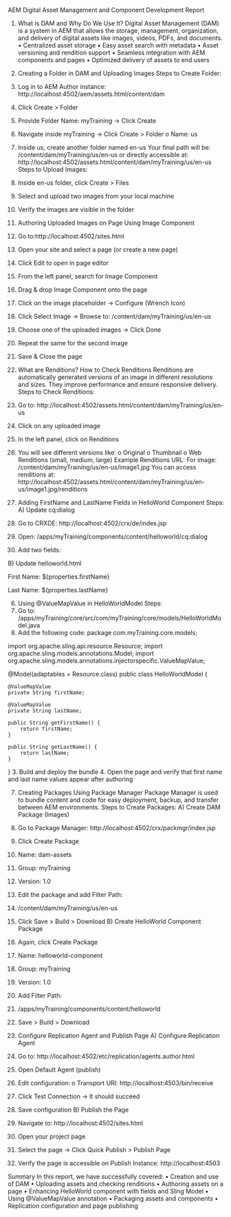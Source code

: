 AEM Digital Asset Management and Component Development Report

1. What is DAM and Why Do We Use It?
Digital Asset Management (DAM) is a system in AEM that allows the storage, management, organization, and delivery of digital assets like images, videos, PDFs, and documents.
•	Centralized asset storage
•	Easy asset search with metadata
•	Asset versioning and rendition support
•	Seamless integration with AEM components and pages
•	Optimized delivery of assets to end users

2. Creating a Folder in DAM and Uploading Images
Steps to Create Folder:
1.	Log in to AEM Author instance:
http://localhost:4502/aem/assets.html/content/dam
2.	Click Create > Folder
3.	Provide Folder Name: myTraining → Click Create
4.	Navigate inside myTraining → Click Create > Folder
o	Name: us
5.	Inside us, create another folder named en-us
Your final path will be:
/content/dam/myTraining/us/en-us
or directly accessible at:
http://localhost:4502/assets.html/content/dam/myTraining/us/en-us
Steps to Upload Images:
1.	Inside en-us folder, click Create > Files
2.	Select and upload two images from your local machine
3.	Verify the images are visible in the folder


3. Authoring Uploaded Images on Page Using Image Component
1.	Go to:http://localhost:4502/sites.html
2.	Open your site and select a page (or create a new page)
3.	Click Edit to open in page editor
4.	From the left panel, search for Image Component
5.	Drag & drop Image Component onto the page
6.	Click on the image placeholder → Configure (Wrench Icon)
7.	Click Select Image → Browse to:
/content/dam/myTraining/us/en-us
8.	Choose one of the uploaded images → Click Done
9.	Repeat the same for the second image
10.	Save & Close the page

4. What are Renditions? How to Check Renditions
Renditions are automatically generated versions of an image in different resolutions and sizes. They improve performance and ensure responsive delivery.
Steps to Check Renditions:
1.	Go to:
http://localhost:4502/assets.html/content/dam/myTraining/us/en-us
2.	Click on any uploaded image
3.	In the left panel, click on Renditions
4.	You will see different versions like:
o	Original
o	Thumbnail
o	Web Renditions (small, medium, large)
Example Renditions URL:
For image: /content/dam/myTraining/us/en-us/image1.jpg
You can access renditions at:
http://localhost:4502/assets.html/content/dam/myTraining/us/en-us/image1.jpg/renditions



5. Adding FirstName and LastName Fields in HelloWorld Component
Steps:
A) Update cq:dialog
1.	Go to CRXDE:
http://localhost:4502/crx/de/index.jsp
2.	Open:
/apps/myTraining/components/content/helloworld/cq:dialog
3.	Add two fields:
<items jcr:primaryType="cq:WidgetCollection">
    <firstName
        jcr:primaryType="nt:unstructured"
        fieldLabel="First Name"
        name="./firstName"
        xtype="textfield"/>
    <lastName
        jcr:primaryType="nt:unstructured"
        fieldLabel="Last Name"
        name="./lastName"
        xtype="textfield"/>
</items>
B) Update helloworld.html
<div>
    <p>First Name: ${properties.firstName}</p>
    <p>Last Name: ${properties.lastName}</p>
</div>

6. Using @ValueMapValue in HelloWorldModel
Steps:
1.	Go to:
/apps/myTraining/core/src/com/myTraining/core/models/HelloWorldModel.java
2.	Add the following code:
package com.myTraining.core.models;

import org.apache.sling.api.resource.Resource;
import org.apache.sling.models.annotations.Model;
import org.apache.sling.models.annotations.injectorspecific.ValueMapValue;

@Model(adaptables = Resource.class)
public class HelloWorldModel {

    @ValueMapValue
    private String firstName;

    @ValueMapValue
    private String lastName;

    public String getFirstName() {
        return firstName;
    }

    public String getLastName() {
        return lastName;
    }
}
3.	Build and deploy the bundle
4.	Open the page and verify that first name and last name values appear after authoring

7. Creating Packages Using Package Manager
Package Manager is used to bundle content and code for easy deployment, backup, and transfer between AEM environments.
Steps to Create Packages:
A) Create DAM Package (Images)
1.	Go to Package Manager:
http://localhost:4502/crx/packmgr/index.jsp
2.	Click Create Package
3.	Name: dam-assets
4.	Group: myTraining
5.	Version: 1.0
6.	Edit the package and add Filter Path:
7.	/content/dam/myTraining/us/en-us
8.	Click Save > Build > Download
B) Create HelloWorld Component Package
1.	Again, click Create Package
2.	Name: helloworld-component
3.	Group: myTraining
4.	Version: 1.0
5.	Add Filter Path:
6.	/apps/myTraining/components/content/helloworld
7.	Save > Build > Download

8. Configure Replication Agent and Publish Page
A) Configure Replication Agent
1.	Go to:
http://localhost:4502/etc/replication/agents.author.html
2.	Open Default Agent (publish)
3.	Edit configuration:
o	Transport URI:
http://localhost:4503/bin/receive
4.	Click Test Connection → It should succeed
5.	Save configuration
B) Publish the Page
1.	Navigate to:
http://localhost:4502/sites.html
2.	Open your project page
3.	Select the page → Click Quick Publish > Publish Page
4.	Verify the page is accessible on Publish Instance:
http://localhost:4503

Summary
In this report, we have successfully covered:
•	Creation and use of DAM
•	Uploading assets and checking renditions
•	Authoring assets on a page
•	Enhancing HelloWorld component with fields and Sling Model
•	Using @ValueMapValue annotation
•	Packaging assets and components
•	Replication configuration and page publishing


